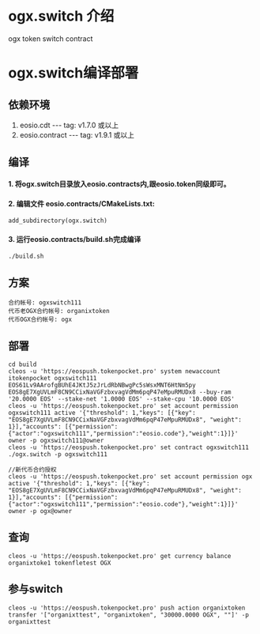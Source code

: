 # ogx.switch 介绍

ogx token switch contract

# ogx.switch编译部署

## 依赖环境

1. eosio.cdt --- tag: v1.7.0 或以上
2. eosio.contract --- tag:  v1.9.1 或以上

## 编译

#### 1. 将ogx.switch目录放入eosio.contracts内,跟eosio.token同级即可。
#### 2. 编辑文件 eosio.contracts/CMakeLists.txt:

```
add_subdirectory(ogx.switch)
```
#### 3. 运行eosio.contracts/build.sh完成编译
 ```
 ./build.sh
 ```
 
## 方案
```
合约帐号: ogxswitch111
代币老OGX合约帐号: organixtoken
代币OGX合约帐号: ogx

```

## 部署
```
cd build
cleos -u 'https://eospush.tokenpocket.pro' system newaccount itokenpocket ogxswitch111 EOS61Lv9AArofgBUhE4JKtJ5zJrLdRbNBwgPc5sWsxMNT6HtNm5py EOS8gE7XgUVLmF8CN9CCixNaVGFzbxvagVdMm6pqP47eMpuRMUDx8 --buy-ram '20.0000 EOS' --stake-net '1.0000 EOS' --stake-cpu '10.0000 EOS'
cleos -u 'https://eospush.tokenpocket.pro' set account permission ogxswitch111 active '{"threshold": 1,"keys": [{"key": "EOS8gE7XgUVLmF8CN9CCixNaVGFzbxvagVdMm6pqP47eMpuRMUDx8", "weight": 1}],"accounts": [{"permission":{"actor":"ogxswitch111","permission":"eosio.code"},"weight":1}]}' owner -p ogxswitch111@owner
cleos -u 'https://eospush.tokenpocket.pro' set contract ogxswitch111 ./ogx.switch -p ogxswitch111

//新代币合约授权
cleos -u 'https://eospush.tokenpocket.pro' set account permission ogx active '{"threshold": 1,"keys": [{"key": "EOS8gE7XgUVLmF8CN9CCixNaVGFzbxvagVdMm6pqP47eMpuRMUDx8", "weight": 1}],"accounts": [{"permission":{"actor":"ogxswitch111","permission":"eosio.code"},"weight":1}]}' owner -p ogx@owner

```
## 查询
```
cleos -u 'https://eospush.tokenpocket.pro' get currency balance organixtoke1 tokenfletest OGX
```

## 参与switch
```
cleos -u 'https://eospush.tokenpocket.pro' push action organixtoken transfer '["organixttest", "organixtoken", "30000.0000 OGX", ""]' -p organixttest

```
